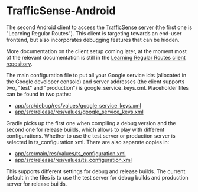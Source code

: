 # TrafficSense-Android

The second Android client to access the [TrafficSense](https://github.com/aalto-trafficsense) [server](https://github.com/aalto-trafficsense/regular-routes-server) (the first one is "Learning Regular Routes"). This client is targeting towards an end-user frontend, but also incorporates debugging features that can be hidden.

More documentation on the client setup coming later, at the moment most of the relevant documentation is still in the [Learning Regular Routes client repository](https://github.com/aalto-trafficsense/regular-routes-client).

The main configuration file to put all your Google service id:s (allocated in the Google developer console) and server addresses (the client supports two, "test" and "production") is google_service_keys.xml. Placeholder files can be found in two paths:

* [app/src/debug/res/values/google_service_keys.xml](https://github.com/aalto-trafficsense/trafficsense-android/blob/master/app/src/debug/res/values/google_service_keys.xml)
* [app/src/release/res/values/google_service_keys.xml](https://github.com/aalto-trafficsense/trafficsense-android/blob/master/app/src/release/res/values/google_service_keys.xml)

Gradle picks up the first one when compiling a debug version and the second one for release builds, which allows to play with different configurations.
Whether to use the test server or production server is selected in ts_configuration.xml. There are also separate copies in:

* [app/src/main/res/values/ts_configuration.xml](https://github.com/aalto-trafficsense/trafficsense-android/blob/master/app/src/main/res/values/ts_configuration.xml)
* [app/src/release/res/values/ts_configuration.xml](https://github.com/aalto-trafficsense/trafficsense-android/blob/master/app/src/release/res/values/ts_configuration.xml)

This supports different settings for debug and release builds. The current default in the files is to use the test server for debug builds and production server for release builds.

